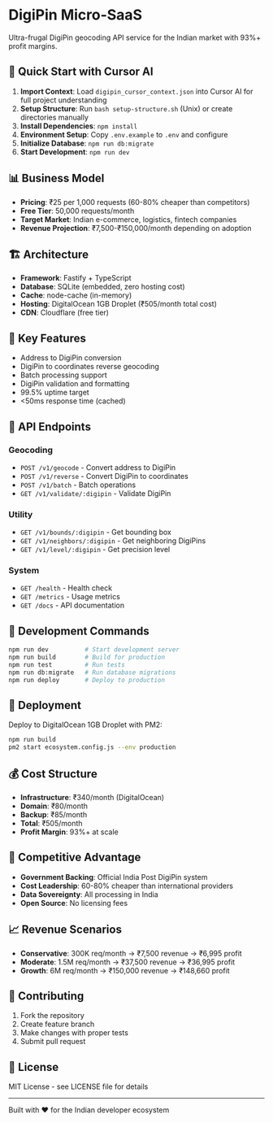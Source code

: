 # DigiPin Micro-SaaS

Ultra-frugal DigiPin geocoding API service for the Indian market with 93%+ profit margins.

## 🚀 Quick Start with Cursor AI

1. **Import Context**: Load `digipin_cursor_context.json` into Cursor AI for full project understanding
2. **Setup Structure**: Run `bash setup-structure.sh` (Unix) or create directories manually
3. **Install Dependencies**: `npm install`
4. **Environment Setup**: Copy `.env.example` to `.env` and configure
5. **Initialize Database**: `npm run db:migrate`
6. **Start Development**: `npm run dev`

## 📊 Business Model

- **Pricing**: ₹25 per 1,000 requests (60-80% cheaper than competitors)
- **Free Tier**: 50,000 requests/month  
- **Target Market**: Indian e-commerce, logistics, fintech companies
- **Revenue Projection**: ₹7,500-₹150,000/month depending on adoption

## 🏗️ Architecture

- **Framework**: Fastify + TypeScript
- **Database**: SQLite (embedded, zero hosting cost)
- **Cache**: node-cache (in-memory)
- **Hosting**: DigitalOcean 1GB Droplet (₹505/month total cost)
- **CDN**: Cloudflare (free tier)

## 🎯 Key Features

- Address to DigiPin conversion
- DigiPin to coordinates reverse geocoding  
- Batch processing support
- DigiPin validation and formatting
- 99.5% uptime target
- <50ms response time (cached)

## 📡 API Endpoints

### Geocoding
- `POST /v1/geocode` - Convert address to DigiPin
- `POST /v1/reverse` - Convert DigiPin to coordinates
- `POST /v1/batch` - Batch operations
- `GET /v1/validate/:digipin` - Validate DigiPin

### Utility  
- `GET /v1/bounds/:digipin` - Get bounding box
- `GET /v1/neighbors/:digipin` - Get neighboring DigiPins
- `GET /v1/level/:digipin` - Get precision level

### System
- `GET /health` - Health check
- `GET /metrics` - Usage metrics  
- `GET /docs` - API documentation

## 🔧 Development Commands

```bash
npm run dev          # Start development server
npm run build        # Build for production
npm run test         # Run tests
npm run db:migrate   # Run database migrations
npm run deploy       # Deploy to production
```

## 🚀 Deployment

Deploy to DigitalOcean 1GB Droplet with PM2:

```bash
npm run build
pm2 start ecosystem.config.js --env production
```

## 💰 Cost Structure

- **Infrastructure**: ₹340/month (DigitalOcean)
- **Domain**: ₹80/month  
- **Backup**: ₹85/month
- **Total**: ₹505/month
- **Profit Margin**: 93%+ at scale

## 🎯 Competitive Advantage

- **Government Backing**: Official India Post DigiPin system
- **Cost Leadership**: 60-80% cheaper than international providers
- **Data Sovereignty**: All processing in India
- **Open Source**: No licensing fees

## 📈 Revenue Scenarios

- **Conservative**: 300K req/month → ₹7,500 revenue → ₹6,995 profit
- **Moderate**: 1.5M req/month → ₹37,500 revenue → ₹36,995 profit  
- **Growth**: 6M req/month → ₹150,000 revenue → ₹148,660 profit

## 🤝 Contributing

1. Fork the repository
2. Create feature branch
3. Make changes with proper tests
4. Submit pull request

## 📄 License

MIT License - see LICENSE file for details

---

Built with ❤️ for the Indian developer ecosystem
